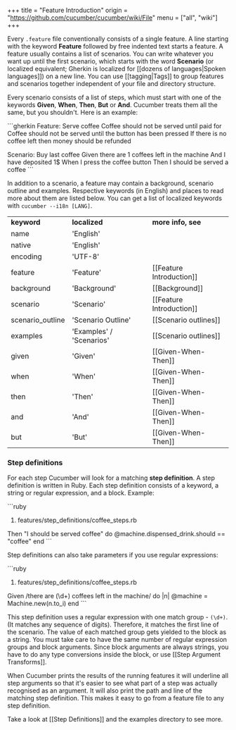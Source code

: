 +++
title = "Feature Introduction"
origin = "https://github.com/cucumber/cucumber/wiki/File"
menu = ["all", "wiki"]
+++

Every `.feature` file conventionally consists of a single feature. A line starting with the keyword **Feature** followed by free indented text starts a feature. A feature usually contains a list of scenarios. You can write whatever you want up until the first scenario, which starts with the word **Scenario** (or localized equivalent; Gherkin is localized for \[\[dozens of languages|Spoken languages\]\]) on a new line. You can use \[\[tagging|Tags\]\] to group features and scenarios together independent of your file and directory structure.

Every scenario consists of a list of steps, which must start with one of the keywords **Given**, **When**, **Then**, **But** or **And**. Cucumber treats them all the same, but you shouldn't. Here is an example:

\`\`\`gherkin
Feature: Serve coffee
Coffee should not be served until paid for
Coffee should not be served until the button has been pressed
If there is no coffee left then money should be refunded

Scenario: Buy last coffee
Given there are 1 coffees left in the machine
And I have deposited 1$
When I press the coffee button
Then I should be served a coffee
\`\`\`

In addition to a scenario, a feature may contain a background, scenario outline and examples. Respective keywords (in English) and places to read more about them are listed below. You can get a list of localized keywords with `cucumber --i18n [LANG]`.

|                   |                          |                              |
|-------------------|--------------------------|------------------------------|
| **keyword**       | **localized**            | **more info, see**           |
| name              | 'English'                |                              |
| native            | 'English'                |                              |
| encoding          | 'UTF-8'                  |                              |
| feature           | 'Feature'                | \[\[Feature Introduction\]\] |
| background        | 'Background'             | \[\[Background\]\]           |
| scenario          | 'Scenario'               | \[\[Feature Introduction\]\] |
| scenario\_outline | 'Scenario Outline'       | \[\[Scenario outlines\]\]    |
| examples          | 'Examples' / 'Scenarios' | \[\[Scenario outlines\]\]    |
| given             | 'Given'                  | \[\[Given-When-Then\]\]      |
| when              | 'When'                   | \[\[Given-When-Then\]\]      |
| then              | 'Then'                   | \[\[Given-When-Then\]\]      |
| and               | 'And'                    | \[\[Given-When-Then\]\]      |
| but               | 'But'                    | \[\[Given-When-Then\]\]      |

### Step definitions

For each step Cucumber will look for a matching **step definition**. A step definition is written in Ruby. Each step definition consists of a keyword, a string or regular expression, and a block. Example:

\`\`\`ruby

1.  features/step\_definitions/coffee\_steps.rb

Then "I should be served coffee" do
@machine.dispensed\_drink.should == "coffee"
end
\`\`\`

Step definitions can also take parameters if you use regular expressions:

\`\`\`ruby

1.  features/step\_definitions/coffee\_steps.rb

Given /there are (\\d+) coffees left in the machine/ do |n|
@machine = Machine.new(n.to\_i)
end
\`\`\`

This step definition uses a regular expression with one match group - <code>(\\d+)</code>. (It matches any sequence of digits). Therefore, it matches the first line of the scenario. The value of each matched group gets yielded to the block as a string. You must take care to have the same number of regular expression groups and block arguments. Since block arguments are always strings, you have to do any type conversions inside the block, or use \[\[Step Argument Transforms\]\].

When Cucumber prints the results of the running features it will underline all step arguments so that it's easier to see what part of a step was actually recognised as an argument. It will also print the path and line of the matching step definition. This makes it easy to go from a feature file to any step definition.

Take a look at \[\[Step Definitions\]\] and the examples directory to see more.

